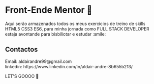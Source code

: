 # Front-Ende Mentor :rocket:

<p font-color=#9F7CE1  aling=rigth>
  Aqui serão armazenados todos os meus exercicios de treino de skills HTML5 CSS3 ES6, para minha jornada como FULL STACK DEVELOPER estaja avontande para bisbiliotar e estudar :smile:
</p>

## Contactos

<p>
  Email: aldairandre99@gmail.com<br>
  linkedin: https://www.linkedin.com/in/aldair-andre-8b655b213/
</p>

LET'S GOOOO :rocket:
